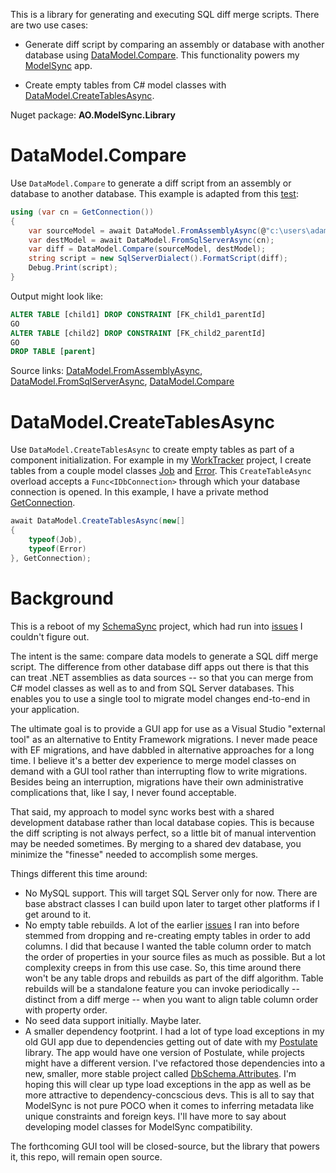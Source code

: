 This is a library for generating and executing SQL diff merge scripts. There are two use cases:

- Generate diff script by comparing an assembly or database with another database using [DataModel.Compare](https://github.com/adamosoftware/ModelSync/blob/master/ModelSync.Library/Models/DataModel_Compare.cs#L8). This functionality powers my [ModelSync](http://www.aosoftware.net/modelSync.html) app.

- Create empty tables from C# model classes with [DataModel.CreateTablesAsync](https://github.com/adamosoftware/ModelSync/blob/master/ModelSync.Library/Models/DataModel_Create.cs#L21). 

Nuget package: **AO.ModelSync.Library**

# DataModel.Compare
Use `DataModel.Compare` to generate a diff script from an assembly or database to another database. This example is adapted from this [test](https://github.com/adamosoftware/ModelSync/blob/master/Testing/ModelComparison.cs#L325):
```csharp
using (var cn = GetConnection())
{
    var sourceModel = await DataModel.FromAssemblyAsync(@"c:\users\adam\repos\whatever.dll");
    var destModel = await DataModel.FromSqlServerAsync(cn);
    var diff = DataModel.Compare(sourceModel, destModel);    
    string script = new SqlServerDialect().FormatScript(diff);
    Debug.Print(script);
}
```
Output might look like:
```sql
ALTER TABLE [child1] DROP CONSTRAINT [FK_child1_parentId]
GO
ALTER TABLE [child2] DROP CONSTRAINT [FK_child2_parentId]
GO
DROP TABLE [parent]
```
Source links: [DataModel.FromAssemblyAsync](https://github.com/adamosoftware/ModelSync/blob/master/ModelSync.Library/Models/DataModel.cs#L36), [DataModel.FromSqlServerAsync](https://github.com/adamosoftware/ModelSync/blob/master/ModelSync.Library/Models/DataModel.cs#L24), [DataModel.Compare](https://github.com/adamosoftware/ModelSync/blob/master/ModelSync.Library/Models/DataModel_Compare.cs#L8)

# DataModel.CreateTablesAsync
Use `DataModel.CreateTablesAsync` to create empty tables as part of a component initialization. For example in my [WorkTracker](https://github.com/adamosoftware/WorkTracker/blob/master/WorkTracker.Library/JobManager.cs#L32) project, I create tables from a couple model classes [Job](https://github.com/adamosoftware/WorkTracker/blob/master/WorkTracker.Library/Models/Job.cs) and [Error](https://github.com/adamosoftware/WorkTracker/blob/master/WorkTracker.Library/Models/Error.cs). This `CreateTableAsync` overload accepts a `Func<IDbConnection>` through which your database connection is opened. In this example, I have a private method [GetConnection](https://github.com/adamosoftware/WorkTracker/blob/master/WorkTracker.Library/JobManager.cs#L24).

```csharp
await DataModel.CreateTablesAsync(new[]
{
    typeof(Job),
    typeof(Error)
}, GetConnection);

```

# Background
This is a reboot of my [SchemaSync](https://github.com/adamosoftware/SchemaSync) project, which had run into [issues](https://github.com/adamosoftware/SchemaSync/issues) I couldn't figure out.

The intent is the same: compare data models to generate a SQL diff merge script. The difference from other database diff apps out there is that this can treat .NET assemblies as data sources -- so that you can merge from C# model classes as well as to and from SQL Server databases. This enables you to use a single tool to migrate model changes end-to-end in your application.

The ultimate goal is to provide a GUI app for use as a Visual Studio "external tool" as an alternative to Entity Framework migrations. I never made peace with EF migrations, and have dabbled in alternative approaches for a long time. I believe it's a better dev experience to merge model classes on demand with a GUI tool rather than interrupting flow to write migrations. Besides being an interruption, migrations have their own administrative complications that, like I say, I never found acceptable.

That said, my approach to model sync works best with a shared development database rather than local database copies. This is because the diff scripting is not always perfect, so a little bit of manual intervention may be needed sometimes. By merging to a shared dev database, you minimize the "finesse" needed to accomplish some merges.

Things different this time around:

- No MySQL support. This will target SQL Server only for now. There are base abstract classes I can build upon later to target other platforms if I get around to it.
- No empty table rebuilds. A lot of the earlier [issues](https://github.com/adamosoftware/SchemaSync/issues) I ran into before stemmed from dropping and re-creating empty tables in order to add columns. I did that because I wanted the table column order to match the order of properties in your source files as much as possible. But a lot complexity creeps in from this use case. So, this time around there won't be any table drops and rebuilds as part of the diff algorithm. Table rebuilds will be a standalone feature you can invoke periodically -- distinct from a diff merge -- when you want to align table column order with property order.
- No seed data support initially. Maybe later.
- A smaller dependency footprint. I had a lot of type load exceptions in my old GUI app due to dependencies getting out of date with my [Postulate](https://github.com/adamosoftware/Postulate) library. The app would have one version of Postulate, while projects might have a different version. I've refactored those dependencies into a new, smaller, more stable project called [DbSchema.Attributes](https://github.com/adamosoftware/DbSchema.Attributes). I'm hoping this will clear up type load exceptions in the app as well as be more attractive to dependency-concscious devs. This is all to say that ModelSync is not pure POCO when it comes to inferring metadata like unique constraints and foreign keys. I'll have more to say about developing model classes for ModelSync compatibility.

The forthcoming GUI tool will be closed-source, but the library that powers it, this repo, will remain open source.

